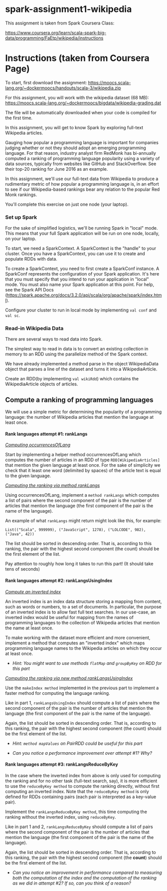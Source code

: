 # spark-assignment1-wikipedia
This assignment is taken from Spark Coursera Class:

https://www.coursera.org/learn/scala-spark-big-data/programming/FaEtp/wikipedia/instructions 

# Instructions (taken from Coursera Page)

To start, first download the assignment: https://moocs.scala-lang.org/~dockermoocs/handouts/scala-3/wikipedia.zip 

For this assignment, you will work with the wikipedia dataset (68 MB): https://moocs.scala-lang.org/~dockermoocs/bigdata/wikipedia-grading.dat

The file will be automatically downloaded when your code is compiled for the first time.

In this assignment, you will get to know Spark by exploring full-text Wikipedia articles.

Gauging how popular a programming language is important for companies judging whether or not they should adopt an emerging programming language. For that reason, industry analyst firm RedMonk has bi-annually computed a ranking of programming language popularity using a variety of data sources, typically from websites like GitHub and StackOverflow. See their top-20 ranking for June 2016 as an example.

In this assignment, we'll use our full-text data from Wikipedia to produce a rudimentary metric of how popular a programming language is, in an effort to see if our Wikipedia-based rankings bear any relation to the popular Red Monk rankings.

You'll complete this exercise on just one node (your laptop).

### Set up Spark

For the sake of simplified logistics, we'll be running Spark in "local" mode. This means that your full Spark application will be run on one node, locally, on your laptop.

To start, we need a SparkContext. A SparkContext is the "handle" to your cluster. Once you have a SparkContext, you can use it to create and populate RDDs with data.

To create a SparkContext, you need to first create a SparkConf instance. A SparkConf represents the configuration of your Spark application. It's here that you must specify that you intend to run your application in "local" mode. You must also name your Spark application at this point. For help, see the Spark API Docs (https://spark.apache.org/docs/3.2.0/api/scala/org/apache/spark/index.html).

Configure your cluster to run in local mode by implementing `val conf` and `val sc`.

### Read-in Wikipedia Data

There are several ways to read data into Spark. 

The simplest way to read in data is to convert an existing collection in memory to an RDD using the parallelize method of the Spark context.

We have already implemented a method parse in the object WikipediaData object that parses a line of the dataset and turns it into a WikipediaArticle.

Create an RDD(by implementing `val wikiRdd`) which contains the WikipediaArticle objects of articles.

## Compute a ranking of programming languages

We will use a simple metric for determining the popularity of a programming language: the number of Wikipedia articles that mention the language at least once.

#### Rank languages attempt #1: rankLangs

<ins>*Computing occurrencesOfLang*<ins>

Start by implementing a helper method occurrencesOfLang which computes the number of articles in an RDD of type `RDD[WikipediaArticles]` that mention the given language at least once. For the sake of simplicity we check that it least one word (delimited by spaces) of the article text is equal to the given language.

<ins>*Computing the ranking via method rankLangs*<ins>

Using occurrencesOfLang, implement a `method rankLangs` which computes a list of pairs where the second component of the pair is the number of articles that mention the language (the first component of the pair is the name of the language).

An example of what `rankLangs` might return might look like this, for example:

`List(("Scala", 999999), ("JavaScript", 1278), ("LOLCODE", 982), ("Java", 42))`

The list should be sorted in descending order. That is, according to this ranking, the pair with the highest second component (the count) should be the first element of the list.

Pay attention to roughly how long it takes to run this part! (It should take tens of seconds)

#### Rank languages attempt #2: rankLangsUsingIndex

<ins>*Compute an inverted index*<ins>

An inverted index is an index data structure storing a mapping from content, such as words or numbers, to a set of documents. In particular, the purpose of an inverted index is to allow fast full text searches. In our use-case, an inverted index would be useful for mapping from the names of programming languages to the collection of Wikipedia articles that mention the name at least once.

To make working with the dataset more efficient and more convenient, implement a method that computes an "inverted index" which maps programming language names to the Wikipedia articles on which they occur at least once.

* _Hint: You might want to use methods `flatMap` and `groupByKey` on RDD for this part_

<ins>*Computing the ranking via new method rankLangsUsingIndex*<ins>

Use the `makeIndex method` implemented in the previous part to implement a faster method for computing the language ranking.

Like in part 1, `rankLangsUsingIndex` should compute a list of pairs where the second component of the pair is the number of articles that mention the language (the first component of the pair is the name of the language).

Again, the list should be sorted in descending order. That is, according to this ranking, the pair with the highest second component (the count) should be the first element of the list.

* _Hint: `method mapValues` on PairRDD could be useful for this part_

* _Can you notice a performance improvement over attempt #1?  Why?_

#### Rank languages attempt #3: rankLangsReduceByKey

In the case where the inverted index from above is only used for computing the ranking and for no other task (full-text search, say), 
it is more efficient to use the `reduceByKey method` to compute the ranking directly, without first computing an inverted index. Note that the `reduceByKey method` is only defined for RDDs containing pairs (each pair is interpreted as a key-value pair).

Implement the `rankLangsReduceByKey method`, this time computing the ranking without the inverted index, using `reduceByKey`.

Like in part 1 and 2, `rankLangsReduceByKey` should compute a list of pairs where the second component of the pair is the number of articles that mention the language (the first component of the pair is the name of the language).

Again, the list should be sorted in descending order.
That is, according to this ranking, the pair with the highest second component (the **count**) should be the first element of the list.

* _Can you notice an improvement in performance compared to measuring both the computation of the index and the computation of the ranking as we did in attempt #2?  If so, can you think of a reason?_
